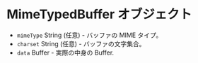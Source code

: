 # MimeTypedBuffer オブジェクト

* `mimeType` String (任意) - バッファの MIME タイプ。
* `charset` String (任意) - バッファの文字集合。
* `data` Buffer - 実際の中身の Buffer.
